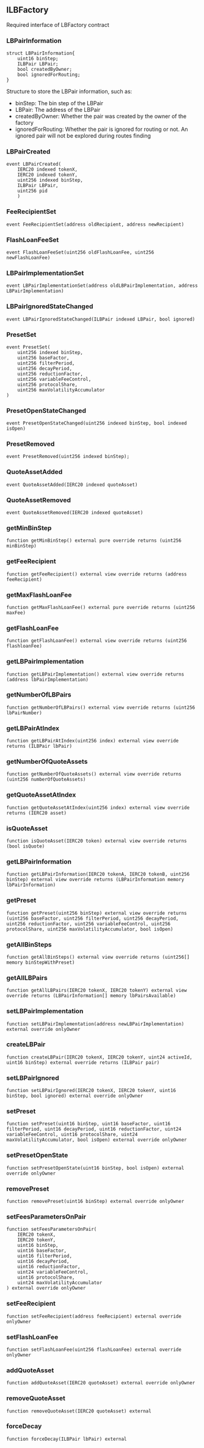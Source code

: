 ## ILBFactory

Required interface of LBFactory contract

### LBPairInformation

```solidity
struct LBPairInformation{
    uint16 binStep;
    ILBPair LBPair;
    bool createdByOwner;
    bool ignoredForRouting;
}
```

Structure to store the LBPair information, such as:
* binStep: The bin step of the LBPair
* LBPair: The address of the LBPair
* createdByOwner: Whether the pair was created by the owner of the factory
* ignoredForRouting: Whether the pair is ignored for routing or not. An ignored pair will not be explored during routes finding

### LBPairCreated

```solidity
event LBPairCreated(
    IERC20 indexed tokenX, 
    IERC20 indexed tokenY, 
    uint256 indexed binStep, 
    ILBPair LBPair, 
    uint256 pid
    )
```

### FeeRecipientSet

```solidity
event FeeRecipientSet(address oldRecipient, address newRecipient)
```

### FlashLoanFeeSet

```solidity
event FlashLoanFeeSet(uint256 oldFlashLoanFee, uint256 newFlashLoanFee)
```

### LBPairImplementationSet

```solidity
event LBPairImplementationSet(address oldLBPairImplementation, address LBPairImplementation)
```

### LBPairIgnoredStateChanged

```solidity
event LBPairIgnoredStateChanged(ILBPair indexed LBPair, bool ignored)
```

### PresetSet

```solidity
event PresetSet(
    uint256 indexed binStep,
    uint256 baseFactor,
    uint256 filterPeriod,
    uint256 decayPeriod,
    uint256 reductionFactor,
    uint256 variableFeeControl,
    uint256 protocolShare,
    uint256 maxVolatilityAccumulator
)
```
### PresetOpenStateChanged

```solidity
event PresetOpenStateChanged(uint256 indexed binStep, bool indexed isOpen)
```

### PresetRemoved

```solidity
event PresetRemoved(uint256 indexed binStep);
```

### QuoteAssetAdded

```solidity
event QuoteAssetAdded(IERC20 indexed quoteAsset)
```

### QuoteAssetRemoved

```solidity
event QuoteAssetRemoved(IERC20 indexed quoteAsset)
```

### getMinBinStep

```solidity
function getMinBinStep() external pure override returns (uint256 minBinStep)
```

### getFeeRecipient

```solidity
function getFeeRecipient() external view override returns (address feeRecipient)
```

### getMaxFlashLoanFee

```solidity
function getMaxFlashLoanFee() external pure override returns (uint256 maxFee)
```

### getFlashLoanFee

```solidity
function getFlashLoanFee() external view override returns (uint256 flashloanFee)
```

### getLBPairImplementation

```solidity
function getLBPairImplementation() external view override returns (address lbPairImplementation)
```

### getNumberOfLBPairs

```solidity
function getNumberOfLBPairs() external view override returns (uint256 lbPairNumber)
```

### getLBPairAtIndex

```solidity
function getLBPairAtIndex(uint256 index) external view override returns (ILBPair lbPair)
```

### getNumberOfQuoteAssets

```solidity
function getNumberOfQuoteAssets() external view override returns (uint256 numberOfQuoteAssets)
```

### getQuoteAssetAtIndex

```solidity
function getQuoteAssetAtIndex(uint256 index) external view override returns (IERC20 asset)
```

### isQuoteAsset

```solidity
function isQuoteAsset(IERC20 token) external view override returns (bool isQuote)
```

### getLBPairInformation

```solidity
function getLBPairInformation(IERC20 tokenA, IERC20 tokenB, uint256 binStep) external view override returns (LBPairInformation memory lbPairInformation)
```

### getPreset

```solidity
function getPreset(uint256 binStep) external view override returns (uint256 baseFactor, uint256 filterPeriod, uint256 decayPeriod, uint256 reductionFactor, uint256 variableFeeControl, uint256 protocolShare, uint256 maxVolatilityAccumulator, bool isOpen)
```

### getAllBinSteps

```solidity
function getAllBinSteps() external view override returns (uint256[] memory binStepWithPreset)
```

### getAllLBPairs

```solidity
function getAllLBPairs(IERC20 tokenX, IERC20 tokenY) external view override returns (LBPairInformation[] memory lbPairsAvailable)
```

### setLBPairImplementation

```solidity
function setLBPairImplementation(address newLBPairImplementation) external override onlyOwner
```

### createLBPair

```solidity
function createLBPair(IERC20 tokenX, IERC20 tokenY, uint24 activeId, uint16 binStep) external override returns (ILBPair pair)
```

### setLBPairIgnored

```solidity
function setLBPairIgnored(IERC20 tokenX, IERC20 tokenY, uint16 binStep, bool ignored) external override onlyOwner
```

### setPreset

```solidity
function setPreset(uint16 binStep, uint16 baseFactor, uint16 filterPeriod, uint16 decayPeriod, uint16 reductionFactor, uint24 variableFeeControl, uint16 protocolShare, uint24 maxVolatilityAccumulator, bool isOpen) external override onlyOwner
```

### setPresetOpenState

```solidity
function setPresetOpenState(uint16 binStep, bool isOpen) external override onlyOwner
```

### removePreset

```solidity
function removePreset(uint16 binStep) external override onlyOwner
```

### setFeesParametersOnPair

```solidity
function setFeesParametersOnPair(
    IERC20 tokenX,
    IERC20 tokenY,
    uint16 binStep,
    uint16 baseFactor,
    uint16 filterPeriod,
    uint16 decayPeriod,
    uint16 reductionFactor,
    uint24 variableFeeControl,
    uint16 protocolShare,
    uint24 maxVolatilityAccumulator
) external override onlyOwner
```

### setFeeRecipient

```solidity
function setFeeRecipient(address feeRecipient) external override onlyOwner
```

### setFlashLoanFee

```solidity
function setFlashLoanFee(uint256 flashLoanFee) external override onlyOwner
```

### addQuoteAsset

```solidity
function addQuoteAsset(IERC20 quoteAsset) external override onlyOwner
```

### removeQuoteAsset

```solidity
function removeQuoteAsset(IERC20 quoteAsset) external
```

### forceDecay

```solidity
function forceDecay(ILBPair lbPair) external
```

